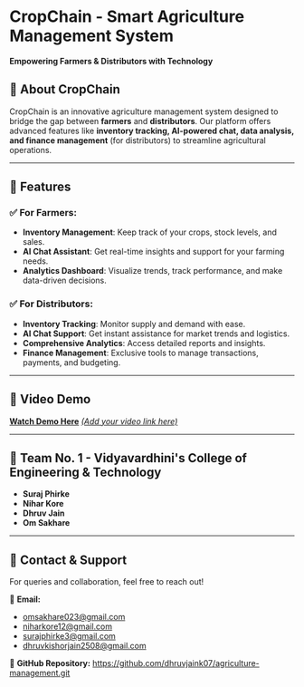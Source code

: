 # CropChain - Smart Agriculture Management System

**Empowering Farmers & Distributors with Technology**

## 🚀 About CropChain
CropChain is an innovative agriculture management system designed to bridge the gap between **farmers** and **distributors**. Our platform offers advanced features like **inventory tracking, AI-powered chat, data analysis, and finance management** (for distributors) to streamline agricultural operations.

---

## 🌟 Features

### ✅ For Farmers:
- **Inventory Management**: Keep track of your crops, stock levels, and sales.
- **AI Chat Assistant**: Get real-time insights and support for your farming needs.
- **Analytics Dashboard**: Visualize trends, track performance, and make data-driven decisions.

### ✅ For Distributors:
- **Inventory Tracking**: Monitor supply and demand with ease.
- **AI Chat Support**: Get instant assistance for market trends and logistics.
- **Comprehensive Analytics**: Access detailed reports and insights.
- **Finance Management**: Exclusive tools to manage transactions, payments, and budgeting.

---

## 🎥 Video Demo
[**Watch Demo Here**](#) [*(Add your video link here)*](https://drive.google.com/file/d/1nwzByh_xk3gq9kVovF9UP7HRyNM4w_z4/view?usp=sharing)

---

## 👥 Team No. 1 - Vidyavardhini's College of Engineering & Technology
- **Suraj Phirke**
- **Nihar Kore**
- **Dhruv Jain**
- **Om Sakhare**

---

## 📩 Contact & Support
For queries and collaboration, feel free to reach out!

📧 **Email:** 
- omsakhare023@gmail.com 
- niharkore12@gmail.com 
- surajphirke3@gmail.com 
- dhruvkishorjain2508@gmail.com   

📌 **GitHub Repository:** https://github.com/dhruvjaink07/agriculture-management.git

